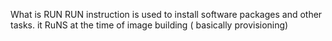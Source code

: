 What is RUN
RUN instruction is used to install software packages and other tasks.
it RuNS at the time of image building ( basically provisioning)
